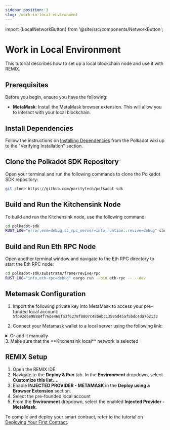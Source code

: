 ```yaml
---
sidebar_position: 3
slug: /work-in-local-environment
---
```


import {LocalNetworkButton} from '@site/src/components/NetworkButton';

# Work in Local Environment

This tutorial describes how to set up a local blockchain node and use it with REMIX.

## Prerequisites

Before you begin, ensure you have the following:

- **MetaMask**: Install the MetaMask browser extension. This will allow you to interact with your local blockchain.

## Install Dependencies

Follow the instructions on [Installing Dependencies](https://wiki.polkadot.network/docs/build-guides-install-deps) from the Polkadot wiki up to the "Verifying Installation" section.

## Clone the Polkadot SDK Repository

Open your terminal and run the following commands to clone the Polkadot SDK repository:

```bash
git clone https://github.com/paritytech/polkadot-sdk
```

## Build and Run the Kitchensink Node

To build and run the Kitchensink node, use the following command:

```bash
cd polkadot-sdk
RUST_LOG="error,evm=debug,sc_rpc_server=info,runtime::revive=debug" cargo run --bin substrate-node -- --dev
```

## Build and Run Eth RPC Node

Open another terminal window and navigate to the Eth RPC directory to start the Eth RPC node:

```bash
cd polkadot-sdk/substrate/frame/revive/rpc
RUST_LOG="info,eth-rpc=debug" cargo run --bin eth-rpc -- --dev
```

## Metemask Configuration

1. Import the following private key into MetaMask to access your pre-funded local account: `5fb92d6e98884f76de468fa3f6278f8807c48bebc13595d45af5bdc4da702133`

2. Connect your Metamask wallet to a local server using the following link:

<LocalNetworkButton />

<details>
<summary>Or add it manually</summary>
- Network name: Kitchensink local
- RPC URL URL: `http://localhost:8545`
- Chain ID: `420420420`
- Currency Symbol: `DEV`
</details>
3. Make sure that the **Kitchensink local** network is selected

## REMIX Setup

1. Open the REMIX IDE.
2. Navigate to the **Deploy & Run** tab. In the **Environment** dropdown, select **Customize this list...**.
3. Enable **INJECTED PROVIDER - METAMASK** in the **Deploy using a Browser Extension** section.
4. Select the pre-founded local account
5. From the **Environment** dropdown, select the enabled **Injected Provider - MetaMask**.

To compile and deploy your smart contract, refer to the tutorial on [Deploying Your First Contract](./2-deploy-your-first-contract.md).
